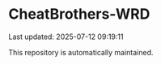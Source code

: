 # CheatBrothers-WRD

Last updated: 2025-07-12 09:19:11

This repository is automatically maintained.
